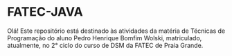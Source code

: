 # FATEC-JAVA

Olá! Este repositório está destinado às atividades da matéria de Técnicas de Programação do aluno Pedro Henrique Bomfim Wolski, matriculado, atualmente, no 2° ciclo do curso de DSM da FATEC de Praia Grande.
